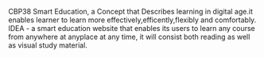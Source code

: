 CBP38
Smart Education, a Concept that Describes learning in digital age.it enables learner to learn more effectively,efficently,flexibly and comfortably.
IDEA - a smart education website that enables its users to learn any course from anywhere at anyplace at any time, it will consist both 
reading as well as visual study material.
